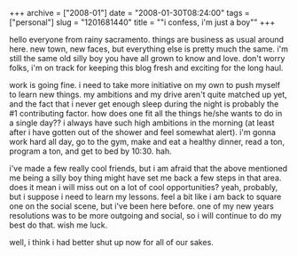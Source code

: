 +++
archive = ["2008-01"]
date = "2008-01-30T08:24:00"
tags = ["personal"]
slug = "1201681440"
title = "\"i confess, i'm just a boy\""
+++

hello everyone from rainy sacramento. things are business as usual around
here. new town, new faces, but everything else is pretty much the same.
i'm still the same old silly boy you have all grown to know and love.
don't worry folks, i'm on track for keeping this blog fresh and exciting
for the long haul.

work is going fine. i need to take more initiative on my own to push
myself to learn new things. my ambitions and my drive aren't quite matched
up yet, and the fact that i never get enough sleep during the night is
probably the #1 contributing factor. how does one fit all the things
he/she wants to do in a single day?? i always have such high ambitions in
the morning (at least after i have gotten out of the shower and feel
somewhat alert). i'm gonna work hard all day, go to the gym, make and eat
a healthy dinner, read a ton, program a ton, and get to bed by 10:30. hah.

i've made a few really cool friends, but i am afraid that the above
mentioned me being a silly boy thing might have set me back a few steps in
that area. does it mean i will miss out on a lot of cool opportunities?
yeah, probably, but i suppose i need to learn my lessons. feel a bit like
i am back to square one on the social scene, but i've been here before.
one of my new years resolutions was to be more outgoing and social, so
i will continue to do my best do that. wish me luck.

well, i think i had better shut up now for all of our sakes.

